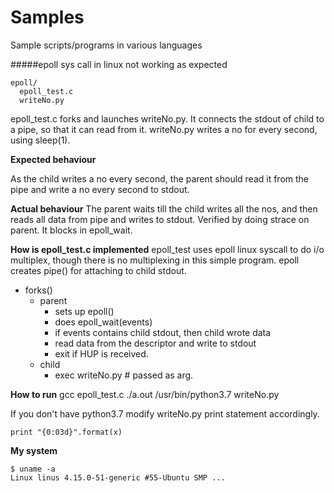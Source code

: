 # Samples
Sample scripts/programs in various languages

#####epoll sys call in linux not working as expected

```
epoll/
  epoll_test.c
  writeNo.py
```

epoll_test.c forks and launches writeNo.py. It connects the stdout of child to a pipe, so that it can read from it.
writeNo.py writes a no for every second, using sleep(1).


**Expected behaviour**

As the child writes a no every second, the parent should read it from the pipe and write a no every second to stdout.

**Actual behaviour**
The parent waits till the child writes all the nos, and then reads all data from pipe and writes to stdout. Verified by doing strace on parent. It blocks in epoll_wait.

**How is epoll_test.c implemented**
epoll_test uses epoll linux syscall to do i/o multiplex, though there is no multiplexing in this simple program.
epoll creates pipe() for attaching to child stdout.
- forks()
  - parent
    - sets up epoll()
    - does epoll_wait(events)
    - if events contains child stdout, then child wrote data
    - read data from the descriptor and write to stdout
    - exit if HUP is received.
  - child
    - exec writeNo.py # passed as arg.

**How to run**
gcc  epoll_test.c
./a.out /usr/bin/python3.7 writeNo.py

If you don't have python3.7 modify writeNo.py print statement accordingly. 

```print "{0:03d}".format(x)```

**My system**

```
$ uname -a
Linux linus 4.15.0-51-generic #55-Ubuntu SMP ...
```
